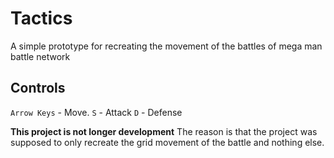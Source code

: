 # Tactics

A simple prototype for recreating the movement of the battles of mega man battle network

## Controls
`Arrow Keys` - Move.
`S` - Attack
`D` - Defense

**This project is not longer development** The reason is that the project was supposed to only
recreate the grid movement of the battle and nothing else.
